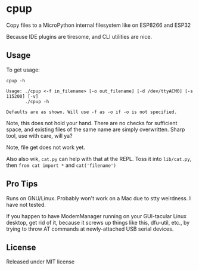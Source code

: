 cpup
====

Copy files to a MicroPython internal filesystem like on ESP8266 and ESP32

Because IDE plugins are tiresome, and CLI utilities are nice.

Usage
-----

To get usage:

	cpup -h

	Usage: ./cpup <-f in_filename> [-o out_filename] [-d /dev/ttyACM0] [-s 115200] [-v]
	       ./cpup -h

	Defaults are as shown. Will use -f as -o if -o is not specified.

Note, this does not hold your hand. There are no checks for sufficient space,
and existing files of the same name are simply overwritten. Sharp tool, use
with care, will ya?

Note, file get does not work yet.

Also also wik, `cat.py` can help with that at the REPL. Toss it into `lib/cat.py`, then
`from cat import *` and `cat('filename')`

Pro Tips
--------

Runs on GNU/Linux. Probably won't work on a Mac due to stty weirdness. I have
not tested.

If you happen to have ModemManager running on your GUI-tacular Linux desktop,
get rid of it, because it screws up things like this, dfu-util, etc., by
trying to throw AT commands at newly-attached USB serial devices.

License
-------

Released under MIT license
